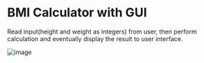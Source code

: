 # BMI Calculator with GUI
Read input(height and weight as integers) from user, then perform calculation and eventually display the result to user interface.

![image](https://user-images.githubusercontent.com/25105806/115973716-15de1a80-a50c-11eb-897d-4ca69273353c.png)
